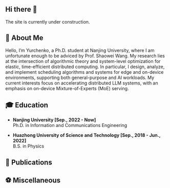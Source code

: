 ## Hi there 👋

The site is currently under construction.

## 🦖 About Me

Hello, I’m Yurchenko, a Ph.D. student at Nanjing University, where I am unfortunate enough to be adviced by Prof. Shaowei Wang. 
My research lies at the intersection of algorithmic theory and system-level optimization for elastic, time-efficient distributed computing. 
In particular, I design, analyze, and implement scheduling algorithms and systems for edge and on-device environments, supporting both general-purpose and AI workloads. 
My current interests focus on accelerating distributed LLM systems, with an emphasis on on-device Mixture-of-Experts (MoE) serving.


## 🎓 Education

- **Nanjing University   [Sep., 2022 - Now]**  
  Ph.D. in Information and Communications Engineering  

- **Huazhong University of Science and Technology   [Sep., 2018 - Jun., 2022]**  
  B.S. in Physics  


## 📜 Publications  




## ⚽ Miscellaneous






<!--
**npnothard/npnothard** is a ✨ _special_ ✨ repository because its `README.md` (this file) appears on your GitHub profile.

Here are some ideas to get you started:

- 🔭 I’m currently working on ...
- 🌱 I’m currently learning ...
- 👯 I’m looking to collaborate on ...
- 🤔 I’m looking for help with ...
- 💬 Ask me about ...
- 📫 How to reach me: ...
- 😄 Pronouns: ...
- ⚡ Fun fact: ...
-->
